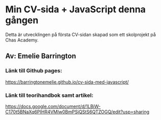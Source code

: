 
# Min CV-sida + JavaScript denna gången #

Detta är utvecklingen på första CV-sidan skapad som ett skolprojekt på Chas Academy. 

## Av: Emelie Barrington ##

### Länk till Github pages: ###

https://barringtonemelie.github.io/cv-sida-med-javascript/ 

### Länk till teorihandbok samt artikel: ###

https://docs.google.com/document/d/1LBiW-C170t5BNaXq6PIHR4VMIw0BmPSjQStS6QTZOGQ/edit?usp=sharing 
